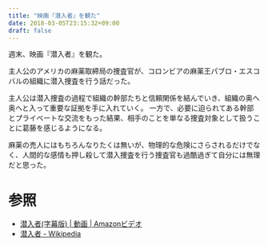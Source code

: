 ```yaml
---
title: "映画『潜入者』を観た"
date: 2018-03-05T23:15:32+09:00
draft: false
---
```

週末、映画『潜入者』を観た。

主人公のアメリカの麻薬取締局の捜査官が、コロンビアの麻薬王パブロ・エスコバルの組織に潜入捜査を行う話だった。

主人公は潜入捜査の過程で組織の幹部たちと信頼関係を結んでいき、組織の奥へ奥へと入って重要な証拠を手に入れていく。
一方で、必要に迫られてある幹部とプライベートな交流をもった結果、相手のことを単なる捜査対象として扱うことに葛藤を感じるようになる。

麻薬の売人にはもちろんなりたくは無いが、物理的な危険にさらされるだけでなく、人間的な感情も押し殺して潜入捜査を行う捜査官も過酷過ぎて自分には無理だと思った。

# 参照
- <a target="_blank" href="https://www.amazon.co.jp/dp/B075R1MGWR/?&_encoding=UTF8&tag=mysk0a-22&linkCode=ur2&linkId=f5c4b0c4e230204905448b7236fe5e78&camp=247&creative=1211">潜入者(字幕版) | 動画 | Amazonビデオ</a><img src="//ir-jp.amazon-adsystem.com/e/ir?t=mysk0a-22&l=ur2&o=9" width="1" height="1" border="0" alt="" style="border:none !important; margin:0px !important;" />
- [潜入者 - Wikipedia](https://ja.wikipedia.org/wiki/%E6%BD%9C%E5%85%A5%E8%80%85)

